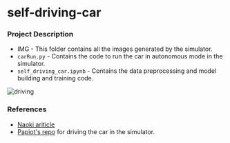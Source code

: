 # self-driving-car

### Project Description
- IMG - This folder contains all the images generated by the simulator.
- ```carRun.py``` - Contains the code to run the car in autonomous mode in the simulator.
- ```self_driving_car.ipynb``` - Contains the data preprocessing and model building and training code.

![driving](https://github.com/Dipankar-Medhi/self-driving-car/blob/master/driving_gif.gif)

### References
- [Naoki ariticle](https://medium.com/@naokishibuya/introduction-to-udacity-self-driving-car-simulator-4d78198d301d)
- [Papiot's repo](https://github.com/papiot/CarND-Behavioral-Cloning/blob/master/drive.py) for driving the car in the simulator. 
